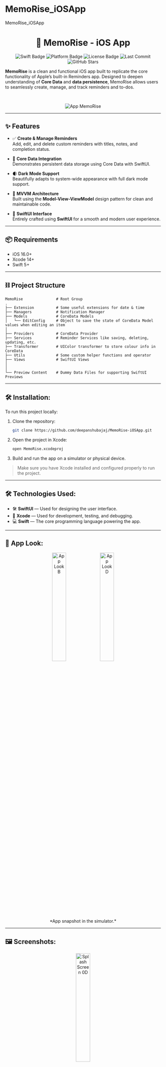 # MemoRise_iOSApp
MemoRise_iOSApp
<h1 align="center">📝 MemoRise - iOS App</h1>

<p align="center">
  <img src="https://img.shields.io/badge/swift-5.0-orange" alt="Swift Badge" />
  <img src="https://img.shields.io/badge/platform-iOS-blue" alt="Platform Badge" />
  <img src="https://img.shields.io/badge/license-Apache--2.0-green" alt="License Badge" />
  <img src="https://img.shields.io/github/last-commit/deepanshubajaj/MemoRise-iOSApp" alt="Last Commit" />
  <img src="https://img.shields.io/github/stars/deepanshubajaj/MemoRise-iOSApp?style=social" alt="GitHub Stars" />
</p>

**MemoRise** is a clean and functional iOS app built to replicate the core functionality of Apple’s built-in Reminders app. Designed to deepen understanding of **Core Data** and **data persistence**, MemoRise allows users to seamlessly create, manage, and track reminders and to-dos.

<br>
<p align="center">
  <img src="ProjectOutputs/OtherSnapshots/MemoRiseApp2.png" alt="App MemoRise" />
</p>

---

## ✨ Features

- ✅ **Create & Manage Reminders**  
  Add, edit, and delete custom reminders with titles, notes, and completion status.

- 💾 **Core Data Integration**  
  Demonstrates persistent data storage using Core Data with SwiftUI.

- 🌒 **Dark Mode Support**  
  Beautifully adapts to system-wide appearance with full dark mode support.

- 🧱 **MVVM Architecture**  
  Built using the **Model-View-ViewModel** design pattern for clean and maintainable code.

- 🎨 **SwiftUI Interface**  
  Entirely crafted using **SwiftUI** for a smooth and modern user experience.

---

## 📦 Requirements

- iOS 16.0+
- Xcode 14+
- Swift 5+

---

## ⛓ Project Structure

    MemoRise               # Root Group
    .
    ├── Extension          # Some useful extensions for date & time
    ├── Managers           # Notification Manager
    ├── Models             # CoreData Models
    │   └── EditConfig     # Object to save the state of CoreData Model values when editing an item
    │
    ├── Providers          # CoreData Provider
    ├── Services           # Reminder Services like saving, deleting, updating, etc.
    ├── Transformer        # UIColor transformer to store colour info in CoreData
    ├── Utils              # Some custom helper functions and operator
    ├── Views              # SwiftUI Views
    │
    │
    └── Preview Content    # Dummy Data Files for supporting SwiftUI Previews

---

## 🛠️ Installation:

To run this project locally:

1. Clone the repository:
    ```bash
    git clone https://github.com/deepanshubajaj/MemoRise-iOSApp.git
    ```

2. Open the project in Xcode:
    ```bash
    open MemoRise.xcodeproj
    ```

3. Build and run the app on a simulator or physical device.

> Make sure you have Xcode installed and configured properly to run the project.

---

## 🛠 Technologies Used:

- 🛠️ **SwiftUI** — Used for designing the user interface.  
- 🧪 **Xcode** — Used for development, testing, and debugging.   
- 💻 **Swift** — The core programming language powering the app.

---

## 🎨 App Look:

<p align="center">
  <img src="ProjectOutputs/Snapshots/appLookB.jpg" alt="App Look B" width="30%" />
  <img src="ProjectOutputs/Snapshots/appLookD.jpg" alt="App Look D" width="30%" />
</p>
<p align="center">
  *App snapshot in the simulator.*
</p>

---

## 🖼️ Screenshots:

<p align="center">
  <img src="ProjectOutputs/Snapshots/SScreen5.jpg" alt="Splash Screen 0D" width="30%" />
</p>

<p align="center">
  <img src="ProjectOutputs/Snapshots/SScreen1.jpg" alt="Splash Screen 1D" width="30%" />
  <img src="ProjectOutputs/WorkingVideo/SplashScreenDVideo.gif" alt="Splash ScreenD" width="30%" />
  <img src="ProjectOutputs/Snapshots/SScreen2.jpg" alt="Splash Screen 2D" width="30%" />
</p>

<p align="center">
  *Splash screen displayed upon app launch in Dark Mode.*
</p>


##

<p align="center">
  <img src="ProjectOutputs/Snapshots/SScreen6.jpg" alt="Splash Screen 0B" width="30%" />
</p>

<p align="center">
  <img src="ProjectOutputs/Snapshots/SScreen3.jpg" alt="Splash Screen 1B" width="30%" />
  <img src="ProjectOutputs/WorkingVideo/SplashScreenBVideo.gif" alt="Splash ScreenB" width="30%" />
  <img src="ProjectOutputs/Snapshots/SScreen4.jpg" alt="Splash Screen 2B" width="30%" />
</p>

<p align="center">
  *Splash screen displayed upon app launch in Bright Mode.*
</p>


##

<p align="center">
    <img src="ProjectOutputs/Snapshots/mainScreenD1.jpg" alt="Main Screen 1D" width="30%" />
    <img src="ProjectOutputs/Snapshots/mainScreenD2.jpg" alt="Main Screen 2D" width="30%" />
    <img src="ProjectOutputs/Snapshots/mainScreenD3.jpg" alt="Main Screen 3D" width="30%" />
</p>

##

<p align="center">
    <img src="ProjectOutputs/Snapshots/mainScreenD4.jpg" alt="Main Screen 4D" width="30%" />
    <img src="ProjectOutputs/Snapshots/mainScreenD5.jpg" alt="Main Screen 5D" width="30%" />
    <img src="ProjectOutputs/Snapshots/mainScreenD6.jpg" alt="Main Screen 6D" width="30%" />
</p>

##

<p align="center">
    <img src="ProjectOutputs/Snapshots/mainScreenD7.jpg" alt="Main Screen 7D" width="30%" />
    <img src="ProjectOutputs/Snapshots/mainScreenD8.jpg" alt="Main Screen 8D" width="30%" />
    <img src="ProjectOutputs/Snapshots/mainScreenD9.jpg" alt="Main Screen 9D" width="30%" />
</p>

##

<p align="center">
    <img src="ProjectOutputs/Snapshots/mainScreenD10.jpg" alt="Main Screen 10D" width="30%" />
    <img src="ProjectOutputs/Snapshots/mainScreenD11.jpg" alt="Main Screen 11D" width="30%" />
    <img src="ProjectOutputs/Snapshots/mainScreenD11b.jpg" alt="Main Screen 11bD" width="30%" />
</p>

##

<p align="center">
    <img src="ProjectOutputs/Snapshots/mainScreenD11b.jpg" alt="Main Screen 11bD" width="30%" />
    <img src="ProjectOutputs/Snapshots/mainScreenD12.jpg" alt="Main Screen 12D" width="30%" />
    <img src="ProjectOutputs/Snapshots/mainScreenD13.jpg" alt="Main Screen 13D" width="30%" />
</p>


<p align="center">
  *Screenshots of the MemoRise App showing different screens in Dark Mode*
</p>

##

<p align="center">
    <img src="ProjectOutputs/Snapshots/mainScreenB1.jpg" alt="Main Screen 1B" width="30%" />
    <img src="ProjectOutputs/Snapshots/mainScreenB2.jpg" alt="Main Screen 2B" width="30%" />
    <img src="ProjectOutputs/Snapshots/mainScreenB3.jpg" alt="Main Screen 3B" width="30%" />
</p>

##

<p align="center">
    <img src="ProjectOutputs/Snapshots/mainScreenB4.jpg" alt="Main Screen 4B" width="30%" />
    <img src="ProjectOutputs/Snapshots/mainScreenB5.jpg" alt="Main Screen 5B" width="30%" />
    <img src="ProjectOutputs/Snapshots/mainScreenB6.jpg" alt="Main Screen 6B" width="30%" />
</p>

##

<p align="center">
    <img src="ProjectOutputs/Snapshots/mainScreenB7.jpg" alt="Main Screen 7B" width="30%" />
    <img src="ProjectOutputs/Snapshots/mainScreenB8.jpg" alt="Main Screen 8B" width="30%" />
    <img src="ProjectOutputs/Snapshots/mainScreenB9.jpg" alt="Main Screen 9B" width="30%" />
</p>

##

<p align="center">
    <img src="ProjectOutputs/Snapshots/mainScreenB10.jpg" alt="Main Screen 10B" width="30%" />
    <img src="ProjectOutputs/Snapshots/mainScreenB11.jpg" alt="Main Screen 11B" width="30%" />
    <img src="ProjectOutputs/Snapshots/mainScreenB11b.jpg" alt="Main Screen 11bB" width="30%" />
</p>

##

<p align="center">
    <img src="ProjectOutputs/Snapshots/mainScreenB11b.jpg" alt="Main Screen 11bB" width="30%" />
    <img src="ProjectOutputs/Snapshots/mainScreenB12.jpg" alt="Main Screen 12B" width="30%" />
    <img src="ProjectOutputs/Snapshots/mainScreenB13.jpg" alt="Main Screen 13B" width="30%" />
</p>


<p align="center">
  *Screenshots of the MemoRise App showing different screens in Bright Mode*
</p>

## 🌄 Functionalities Demo:

<table style="width:100%">
  <tr>
    <th>Creating New List</th>
    <th>Creating New Item in List</th>
  </tr>
  <tr>
    <td><video src="https://github.com/user-attachments/assets/3a9c5c62-0259-44dc-ba95-5c76d5dce5cf" width="180" /></td> 
    <td><video src="https://github.com/user-attachments/assets/83dd8ba6-7713-417c-a7ef-126c9c11c572" width="180"/></td> 
  </tr>
  
  <tr>
    <th>Editing & Scheduling Reminder</th>
    <th>Searching for an Item</th>
  </tr>
  <tr>
    <td><video src="https://github.com/user-attachments/assets/3e36b868-43e1-4e6e-9328-e8bcca5b3f56" width="180" /></td> 
    <td><video src="https://github.com/user-attachments/assets/25e9b0de-2b91-4833-94e6-97c3fa62012b" width="180"/></td> 
  </tr>
  
  <tr>
    <th>Marking and Item as Complete</th>
    <th>Reminder Notification</th>
  </tr>
  <tr>
    <td><video src="https://github.com/user-attachments/assets/f423d141-7045-492b-99fa-9811eadeb436" width="180" /></td> 
    <td><video src="https://github.com/user-attachments/assets/f0273e7f-1532-4de0-9edd-d91359213797" width="180" /></td> 
  </tr>
</table>

---

## 📱 App Icon:

<p align="center">
  <img src="ProjectOutputs/Snapshots/appIcon.png" alt="App Icon" width="30%" />
</p>
<p align="center">
  *The App Icon reflects the MemoRise Look*
</p>

---

## 🚀 Video Demo:

Here’s a short video showcasing the app's functionality in Dark & Bright Mode:

<p align="center">
  <img src="ProjectOutputs/WorkingVideo/WorkingVideo1.gif" alt="Working App 1 - Dark Mode" width="30%" />
  <img src="ProjectOutputs/WorkingVideo/WorkingVideo2.gif" alt="Working App 2 - Bright Mode" width="30%" />
</p>

➤ <a href="ProjectOutputs/WorkingVideo/SplashScreenDVideo.MP4">🎬 Watch Splash Screen Video - [Dark Mode]</a>

➤ <a href="ProjectOutputs/WorkingVideo/SplashScreenBVideo.MP4">🎬 Watch Splash Screen Video - [Bright Mode]</a>

➤ <a href="ProjectOutputs/WorkingVideo/WorkingVideoD.MP4">🎥 Watch Working Video 1 - [Dark Mode]</a>

➤ <a href="ProjectOutputs/WorkingVideo/WorkingVideoB.MP4">🎥 Watch Working Video 2 - [Bright Mode]</a>

---

## 🤝 Contributing

Thank you for your interest in contributing to this project!  
I welcome contributions from the community.

- You are free to use, modify, and redistribute this code under the terms of the **Apache-2.0 License**.
- If you'd like to contribute, please **open an issue** or **submit a pull request**.
- All contributions will be reviewed and approved by the author — **[Deepanshu Bajaj](https://github.com/deepanshubajaj?tab=overview&from=2025-03-01&to=2025-03-31)**.

---

### 📌 How to Contribute

To contribute:

1. Fork the repository.

2. Create a new branch:
   ```bash
    git checkout -b feature/your-feature-name
   ```

3. Commit your changes:
   ```bash
    git commit -m 'Add your feature'
   ```

4. Push to the branch:
   ```bash
    git push origin feature/your-feature-name
   ```

5. Open a pull request.

---

## 📃 License

This project is licensed under the [Apache-2.0 License](./LICENSE).  
You are free to use this project for personal, educational, or commercial purposes — just make sure to provide proper attribution.

> **Clarification:** Commercial use includes, but is not limited to, use in products,  
> services, or activities intended to generate revenue, directly or indirectly.


